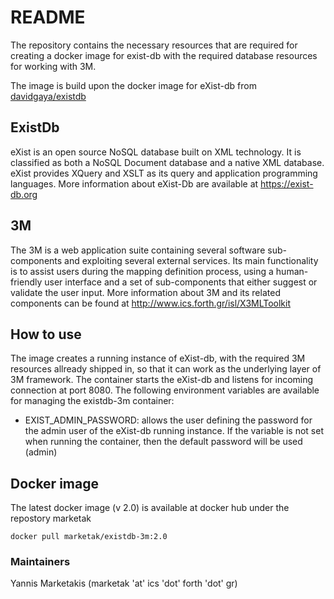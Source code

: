 # README #

The repository contains the necessary resources that are required for creating a docker image for exist-db with the 
required database resources for working with 3M.

The image is build upon the docker image for eXist-db from [davidgaya/existdb](https://hub.docker.com/r/davidgaya/existdb/)

## ExistDb

eXist is an open source NoSQL database built on XML technology. It is classified as both a NoSQL Document database and a native XML database. eXist provides XQuery and XSLT as its query and application programming languages.
More information about eXist-Db are available at https://exist-db.org

## 3M

The 3M is a web application suite containing several software sub-components and exploiting several external services.
Its main functionality is to assist users during the mapping definition process, using a human-friendly user interface and a set of sub-components that either suggest or validate the user input.
More information about 3M and its related components can be found at http://www.ics.forth.gr/isl/X3MLToolkit

## How to use

The image creates a running instance of eXist-db, with the required 3M resources allready shipped in, so that it can work as the underlying layer of 3M framework. The container starts the eXist-db and listens for incoming connection at port 8080. The following environment variables are available for managing the existdb-3m container:

* EXIST_ADMIN_PASSWORD: allows the user defining the password for the admin user of the eXist-db running instance. If the variable is not set when running the container, then the default password will be used (admin)

## Docker image

The latest docker image (v 2.0) is available at docker hub under the repostory marketak

```
docker pull marketak/existdb-3m:2.0
```

### Maintainers

Yannis Marketakis (marketak 'at' ics 'dot' forth 'dot' gr)

